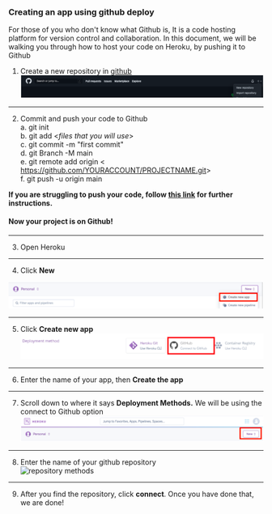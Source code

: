 ### Creating an app using github deploy

For those of you who don't know what Github is, It is a code hosting platform for version control and collaboration. In this document, we will be walking you through how to host your code on Heroku, by pushing it to Github

1. Create a new repository in [github](https://github.com)  
![Create a new repository](https://github.com/whitebread778/Heroku-user-documentation/blob/gh-pages/assets/images/github-deploy/01_github.png)

***

2. Commit and push your code to Github  
    a.  git init  
    b. git add <_files that you will use_>  
    c.  git commit -m "first commit"  
    d. git Branch -M main  
    e.  git remote add origin < <https://github.com/YOURACCOUNT/PROJECTNAME.git>>  
    f.  git push -u origin main 

**If you are struggling to push your code, follow [this link](https://docs.github.com/en/github/importing-your-projects-to-github/adding-an-existing-project-to-github-using-the-command-line) for further instructions.**
#### Now your project is on Github!
***

3. Open Heroku

***
4. Click **New**

![New button](https://github.com/whitebread778/Heroku-user-documentation/blob/gh-pages/assets/images/github-deploy/02_Create%20new%20app.png)  
*** 
5. Click **Create new app**  
![Create new app](https://github.com/whitebread778/Heroku-user-documentation/blob/gh-pages/assets/images/github-deploy/03_deployment%20methods.png)
***
6. Enter the name of your app, then **Create the app**  
***
7. Scroll down to where it says **Deployment Methods.** We will be using the connect to Github option  
![deployment methods](https://github.com/whitebread778/Heroku-user-documentation/blob/gh-pages/assets/images/github-deploy/04_New%20button.png) 
*** 
8. Enter the name of your github repository  
![repository methods](https://github.com/whitebread778/Heroku-user-documentation/blob/gh-pages/assets/images/github-deploy/05_repository%20methods.png| )  
***
9. After you find the repository, click **connect**. Once you have done that, we are done!


